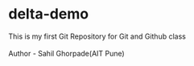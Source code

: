 # delta-demo
This is my first Git Repository for Git and Github class
<br></br>
Author - Sahil Ghorpade(AIT Pune)

